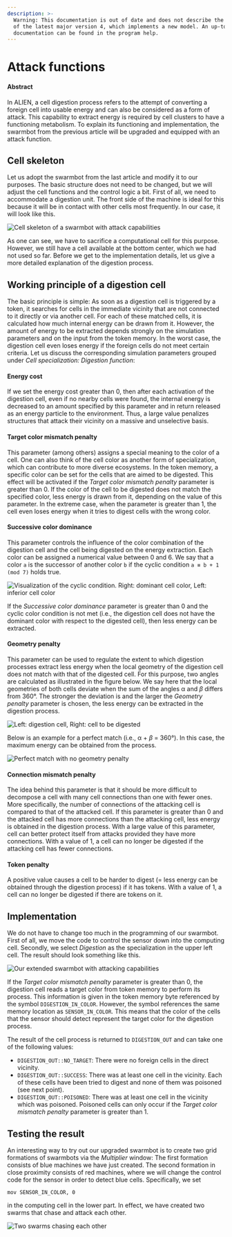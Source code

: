 ```yaml
---
description: >-
  Warning: This documentation is out of date and does not describe the behavior
  of the latest major version 4, which implements a new model. An up-to-date
  documentation can be found in the program help.
---
```


# Attack functions

#### Abstract

In ALIEN, a cell digestion process refers to the attempt of converting a foreign cell into usable energy and can also be considered as a form of attack. This capability to extract energy is required by cell clusters to have a functioning metabolism. To explain its functioning and implementation, the swarmbot from the previous article will be upgraded and equipped with an attack function.

## Cell skeleton

Let us adopt the swarmbot from the last article and modify it to our purposes. The basic structure does not need to be changed, but we will adjust the cell functions and the control logic a bit. First of all, we need to accommodate a digestion unit. The front side of the machine is ideal for this because it will be in contact with other cells most frequently. In our case, it will look like this.

![Cell skeleton of a swarmbot with attack capabilities](<../../.gitbook/assets/skeleton attacker.svg>)

As one can see, we have to sacrifice a computational cell for this purpose. However, we still have a cell available at the bottom center, which we had not used so far. Before we get to the implementation details, let us give a more detailed explanation of the digestion process.

## Working principle of a digestion cell

The basic principle is simple: As soon as a digestion cell is triggered by a token, it searches for cells in the immediate vicinity that are not connected to it directly or via another cell. For each of these matched cells, it is calculated how much internal energy can be drawn from it. However, the amount of energy to be extracted depends strongly on the simulation parameters and on the input from the token memory. In the worst case, the digestion cell even loses energy if the foreign cells do not meet certain criteria. Let us discuss the corresponding simulation parameters grouped under _Cell specialization: Digestion function_:

#### Energy cost

If we set the energy cost greater than 0, then after each activation of the digestion cell, even if no nearby cells were found, the internal energy is decreased to an amount specified by this parameter and in return released as an energy particle to the environment. Thus, a large value penalizes structures that attack their vicinity on a massive and unselective basis.

#### Target color mismatch penalty

This parameter (among others) assigns a special meaning to the color of a cell. One can also think of the cell color as another form of specialization, which can contribute to more diverse ecosystems. In the token memory, a specific color can be set for the cells that are aimed to be digested. This effect will be activated if the _Target color mismatch penalty_ parameter is greater than 0. If the color of the cell to be digested does not match the specified color, less energy is drawn from it, depending on the value of this parameter. In the extreme case, when the parameter is greater than 1, the cell even loses energy when it tries to digest cells with the wrong color.

#### Successive color dominance

This parameter controls the influence of the color combination of the digestion cell and the cell being digested on the energy extraction. Each color can be assigned a numerical value between 0 and 6. We say that a color `a` is the successor of another color `b` if the cyclic condition `a ≡ b + 1 (mod 7)` holds true.&#x20;

![Visualization of the cyclic condition. Right: dominant cell color, Left: inferior cell color](<../../.gitbook/assets/color dominance.svg>)

If the _Successive color dominance_ parameter is greater than 0 and the cyclic color condition is not met (i.e., the digestion cell does not have the dominant color with respect to the digested cell), then less energy can be extracted.

#### Geometry penalty

This parameter can be used to regulate the extent to which digestion processes extract less energy when the local geometry of the digestion cell does not match with that of the digested cell. For this purpose, two angles are calculated as illustrated in the figure below. We say here that the local geometries of both cells deviate when the sum of the angles α and _β_ differs from 360°. The stronger the deviation is and the larger the _Geometry penalty_ parameter is chosen, the less energy can be extracted in the digestion process.

![Left: digestion cell, Right: cell to be digested](<../../.gitbook/assets/geometry penalty.svg>)

Below is an example for a perfect match (i.e., α + _β_ = 360°). In this case, the maximum energy can be obtained from the process.

![Perfect match with no geometry penalty](<../../.gitbook/assets/geometry match.svg>)

#### Connection mismatch penalty

The idea behind this parameter is that it should be more difficult to decompose a cell with many cell connections than one with fewer ones. More specifically, the number of connections of the attacking cell is compared to that of the attacked cell. If this parameter is greater than 0 and the attacked cell has more connections than the attacking cell, less energy is obtained in the digestion process. With a large value of this parameter, cell can better protect itself from attacks provided they have more connections. With a value of 1, a cell can no longer be digested if the attacking cell has fewer connections.

#### Token penalty

A positive value causes a cell to be harder to digest (= less energy can be obtained through the digestion process) if it has tokens. With a value of 1, a cell can no longer be digested if there are tokens on it.

## Implementation

We do not have to change too much in the programming of our swarmbot. First of all, we move the code to control the sensor down into the computing cell. Secondly, we select _Digestion_ as the specialization in the upper left cell. The result should look something like this.

![Our extended swarmbot with attacking capabilities](<../../.gitbook/assets/swarmbot upgraded.PNG>)

If the _Target color mismatch penalty_ parameter is greater than 0, the digestion cell reads a target color from token memory to perform its process. This information is given in the token memory byte referenced by the symbol `DIGESTION_IN_COLOR`. However, the symbol references the same memory location as `SENSOR_IN_COLOR`. This means that the color of the cells that the sensor should detect represent the target color for the digestion process.

The result of the cell process is returned to `DIGESTION_OUT` and can take one of the following values:

* `DIGESTION_OUT::NO_TARGET`: There were no foreign cells in the direct vicinity.
* `DIGESTION_OUT::SUCCESS`: There was at least one cell in the vicinity. Each of these cells have been tried to digest and none of them was poisoned (see next point).
* `DIGESTION_OUT::POISONED`:  There was at least one cell in the vicinity which was poisoned. Poisoned cells can only occur if the _Target color mismatch penalty_ parameter is greater than 1.

## Testing the result

An interesting way to try out our upgraded swarmbot is to create two grid formations of swarmbots via the _Multiplier_ window: The first formation consists of blue machines we have just created. The second formation in close proximity consists of red machines, where we will change the control code for the sensor in order to detect blue cells. Specifically, we set

```
mov SENSOR_IN_COLOR, 0
```

in the computing cell in the lower part. In effect, we have created two swarms that chase and attack each other.

![Two swarms chasing each other](<../../.gitbook/assets/swarmbot fighting.PNG>)
